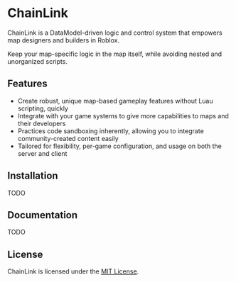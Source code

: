 # ChainLink

ChainLink is a DataModel-driven logic and control system that empowers map designers and builders in Roblox.

Keep your map-specific logic in the map itself, while avoiding nested and unorganized scripts.

## Features

* Create robust, unique map-based gameplay features without Luau scripting, quickly
* Integrate with your game systems to give more capabilities to maps and their developers
* Practices code sandboxing inherently, allowing you to integrate community-created content easily
* Tailored for flexibility, per-game configuration, and usage on both the server and client

## Installation

TODO

## Documentation

TODO

## License

ChainLink is licensed under the [MIT License](LICENSE.txt).
